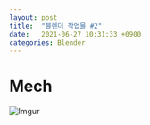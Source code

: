 ```yaml
---
layout: post
title:  "블렌더 작업물 #2"
date:   2021-06-27 10:31:33 +0900
categories: Blender
---
```


# Mech

![Imgur](https://i.imgur.com/UB0YXdN.gifv)